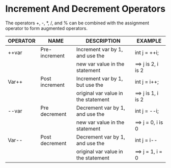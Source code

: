 # Increment And Decrement Operators
The operators +, -, *, /, and % can be combined with the assignment operator to form
augmented operators.

| OPERATOR | 	NAME	          | DESCRIPTION	                        | EXAMPLE            |
|----------|-----------------|-------------------------------------|--------------------|
| ++var	   | Pre-increment	  | Increment var by 1, and use the     | int j = ++i;       |
|          |                 | new var value in the statement      | ==> j is 2, i is 2 |
| Var++	   | Post increment	 | Increment var by 1, but use the     | int j = i++;       |
|          |                 | original var value in the statement | ==> j is 1, i is 2 |
| --var	   | Pre decrement	  | Decrement var by 1, and use the     | int j = --i;       |
|          |                 | new var value in the statement      | ==> j = 0, i is 0  |
| Var--	   | Post decrement  | Decrement var by 1, and use the     | int j = i--        |
|          |                 | original var value in the statement | ==> j = 1, i = 0   |

